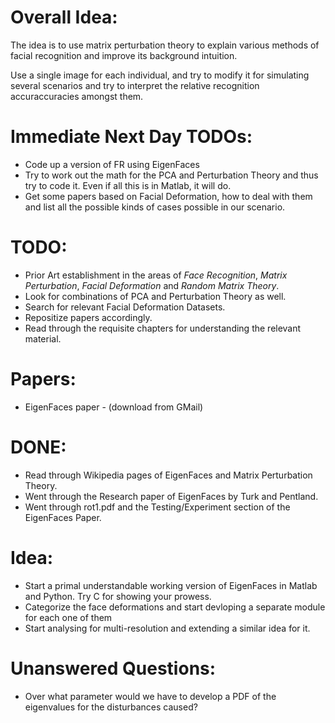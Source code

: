 # Overall Idea:
The idea is to use matrix perturbation theory to explain various methods of facial recognition and improve its background intuition.

Use a single image for each individual, and try to modify it for simulating several scenarios and try to interpret the relative recognition accuraccuracies amongst them.

# Immediate Next Day TODOs:
- Code up a version of FR using EigenFaces
- Try to work out the math for the PCA and Perturbation Theory and thus try to code it. Even if all this is in Matlab, it will do.
- Get some papers based on Facial Deformation, how to deal with them and list all the possible kinds of cases possible in our scenario.

# TODO:
- Prior Art establishment in the areas of *Face Recognition*, *Matrix Perturbation*, *Facial Deformation* and *Random Matrix Theory*.
- Look for combinations of PCA and Perturbation Theory as well.
- Search for relevant Facial Deformation Datasets.
- Repositize papers accordingly.
- Read through the requisite chapters for understanding the relevant material.

# Papers:
- EigenFaces paper - (download from GMail)

# DONE:
- Read through Wikipedia pages of EigenFaces and Matrix Perturbation Theory.
- Went through the Research paper of EigenFaces by Turk and Pentland.
- Went through rot1.pdf and the Testing/Experiment section of the EigenFaces Paper.

# Idea:
- Start a primal understandable working version of EigenFaces in Matlab and Python. Try C for showing your prowess.
- Categorize the face deformations and start devloping a separate module for each one of them
- Start analysing for multi-resolution and extending a similar idea for it.


# Unanswered Questions:
- Over what parameter would we have to develop a PDF of the eigenvalues for the disturbances caused?
